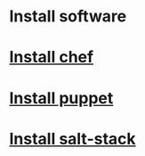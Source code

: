 # Install software

# [Install chef](./install-chef.md)

# [Install puppet](./install-puppet.md)

# [Install salt-stack](./install-salt-stack.md)
